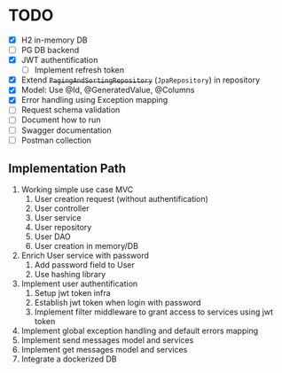 # TODO

- [x] H2 in-memory DB
- [ ] PG DB backend
- [x] JWT authentification
  - [ ] Implement refresh token
- [x] Extend ~~`PagingAndSortingRepository`~~ (`JpaRepository`) in repository
- [x] Model: Use @Id, @GeneratedValue, @Columns
- [x] Error handling using Exception mapping
- [ ] Request schema validation
- [ ] Document how to run
- [ ] Swagger documentation
- [ ] Postman collection

## Implementation Path

1. Working simple use case MVC
   1. User creation request (without authentification)
   2. User controller
   3. User service
   4. User repository
   5. User DAO
   6. User creation in memory/DB
2. Enrich User service with password
   1. Add password field to User
   2. Use hashing library
3. Implement user authentification
   1. Setup jwt token infra
   2. Establish jwt token when login with password
   3. Implement filter middleware to grant access to services using jwt token
4. Implement global exception handling and default errors mapping
5. Implement send messages model and services
6. Implement get messages model and services
7. Integrate a dockerized DB
